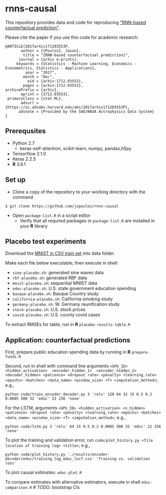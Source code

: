 # rnns-causal

This repository provides data and code for reproducing ["RNN-based counterfactual prediction"](https://arxiv.org/abs/1712.03553).

Please cite the paper if you use this code for academic research:

```
@ARTICLE{2017arXiv171203553P,
       author = {{Poulos}, Jason},
        title = "{RNN-based counterfactual prediction}",
      journal = {arXiv e-prints},
     keywords = {Statistics - Machine Learning, Economics - Econometrics, Statistics - Applications},
         year = "2017",
        month = "Dec",
          eid = {arXiv:1712.03553},
        pages = {arXiv:1712.03553},
archivePrefix = {arXiv},
       eprint = {1712.03553},
 primaryClass = {stat.ML},
       adsurl = {https://ui.adsabs.harvard.edu/abs/2017arXiv171203553P},
      adsnote = {Provided by the SAO/NASA Astrophysics Data System}
}
```

Prerequsites
------

* Python 2.7
  * keras-self-attention, scikit-learn, numpy, pandas,h5py
* Tensorflow 2.1.0
* Keras 2.2.5
* **R** 3.6.1

Set up
------
* Clone a copy of the repository to your working directory with the command
```
$ git clone https://github.com/jvpoulos/rnns-causal
```
* Open `package-list.R` in a script editor
  * Verify that all required packages in `package-list.R` are installed in your **R** library

Placebo test experiments
------

Download the [MNIST in CSV train set](https://pjreddie.com/media/files/mnist_train.csv) into data folder. 

Make each file below executable, then execute in shell:

* `sine-placebo.sh`: generated sine waves data
* `rbf-placebo.sh`: generated RBF data
* `mnist-placebo.sh`: sequential MNIST data
* `educ-placebo.sh`: U.S. state government education spending
* `basque-placebo.sh`: Basque Country study
* `california-placebo.sh`: California smoking study 
* `germany-placebo.sh`: W. Germany reunification study
* `stock-placebo.sh`: U.S. stock prices
* `covid-placebo.sh`: U.S. county covid cases

To extract RMSEs for table, run in **R** `placebo-results-table.R`


Application: counterfactual predictions
------

First, prepare public education spending data by running in **R** `prepare-funds.R`

Second, run in shell with command line arguments `<GPU_ID> <hidden_activation>  <encoder_hidden_1>  <encoder_hidden_2> <decoder_hidden> <patience> <dropout rate> <penalty> <learning_rate> <epochs> <batches> <data_name> <window_size> <T> <imputation_method>`; e.g., 
```
python code/train_encoder_decoder.py 3 'relu' 128 64 32 15 0.5 0.2 0.0005 500 32 'educ' 22 156 'none'
```
For the LSTM, arguments `<GPU_ID> <hidden_activation> <n_hidden> <patience> <dropout rate> <penalty> <learning_rate> <epochs> <batches> <data_name> <window_size> <T> <imputation_method>`; e.g., 

```
python code/lstm.py 3 'relu' 64 15 0.5 0.2 0.0005 500 32 'educ' 22 156 'none'
```

To plot the training and validation error, run `code/plot_history.py <file location of training log> <title>`; e.g., 
```
python code/plot_history.py './results/encoder-decoder/educ/training_log_educ_locf.csv' 'Training vs. validation loss'
```
To plot causal estimates: `educ-plot.R`

To compare estimates with alternative estimators, execute in shell `educ-comparison.R` # TODO: bootstrap CIs